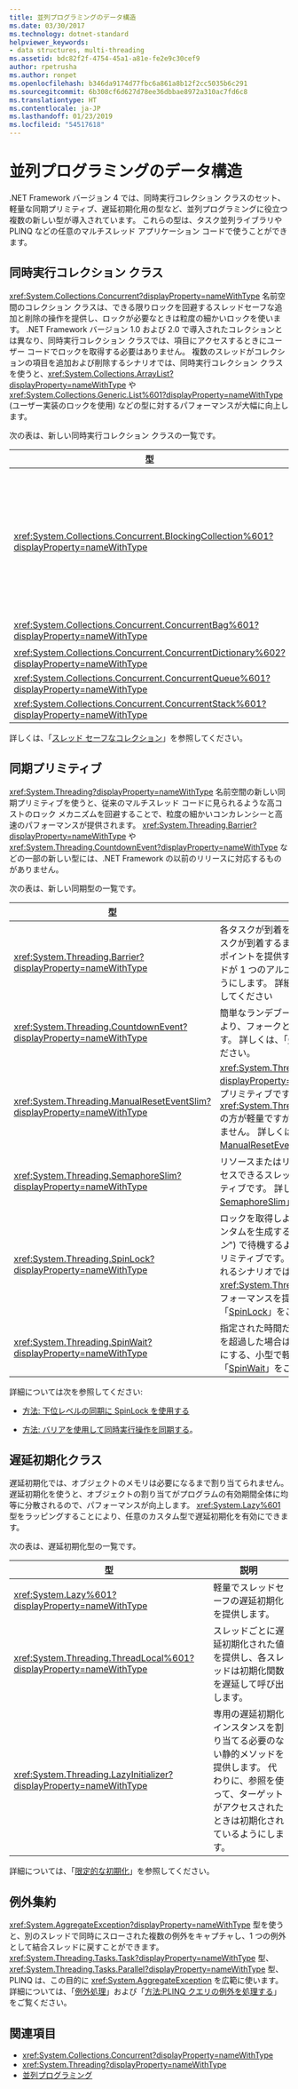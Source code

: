 ```yaml
---
title: 並列プログラミングのデータ構造
ms.date: 03/30/2017
ms.technology: dotnet-standard
helpviewer_keywords:
- data structures, multi-threading
ms.assetid: bdc82f2f-4754-45a1-a81e-fe2e9c30cef9
author: rpetrusha
ms.author: ronpet
ms.openlocfilehash: b346da9174d77fbc6a861a8b12f2cc5035b6c291
ms.sourcegitcommit: 6b308cf6d627d78ee36dbbae8972a310ac7fd6c8
ms.translationtype: HT
ms.contentlocale: ja-JP
ms.lasthandoff: 01/23/2019
ms.locfileid: "54517618"
---
```

# <a name="data-structures-for-parallel-programming"></a>並列プログラミングのデータ構造
.NET Framework バージョン 4 では、同時実行コレクション クラスのセット、軽量な同期プリミティブ、遅延初期化用の型など、並列プログラミングに役立つ複数の新しい型が導入されています。 これらの型は、タスク並列ライブラリや PLINQ などの任意のマルチスレッド アプリケーション コードで使うことができます。  
  
## <a name="concurrent-collection-classes"></a>同時実行コレクション クラス  
 <xref:System.Collections.Concurrent?displayProperty=nameWithType> 名前空間のコレクション クラスは、できる限りロックを回避するスレッドセーフな追加と削除の操作を提供し、ロックが必要なときは粒度の細かいロックを使います。 .NET Framework バージョン 1.0 および 2.0 で導入されたコレクションとは異なり、同時実行コレクション クラスでは、項目にアクセスするときにユーザー コードでロックを取得する必要はありません。 複数のスレッドがコレクションの項目を追加および削除するシナリオでは、同時実行コレクション クラスを使うと、<xref:System.Collections.ArrayList?displayProperty=nameWithType> や <xref:System.Collections.Generic.List%601?displayProperty=nameWithType> (ユーザー実装のロックを使用) などの型に対するパフォーマンスが大幅に向上します。  
  
 次の表は、新しい同時実行コレクション クラスの一覧です。  
  
|型|説明|  
|----------|-----------------|  
|<xref:System.Collections.Concurrent.BlockingCollection%601?displayProperty=nameWithType>|<xref:System.Collections.Concurrent.IProducerConsumerCollection%601?displayProperty=nameWithType> を実装するスレッド セーフなコレクションに、ブロッキングと範囲指定の機能を提供します。 利用できるスロットがない場合、またはコレクションがいっぱいの場合は、プロデューサー スレッドがブロックします。 コレクションが空の場合は、コンシューマー スレッドがブロックします。 この型は、コンシューマーとプロデューサーによる非ブロッキング アクセスもサポートします。 <xref:System.Collections.Concurrent.BlockingCollection%601> は、基底クラスとして、または <xref:System.Collections.Generic.IEnumerable%601> をサポートする任意のコレクション クラスにブロッキングと範囲指定を提供するバッキング ストアとして、使うことができます。|  
|<xref:System.Collections.Concurrent.ConcurrentBag%601?displayProperty=nameWithType>|スケーラブルな追加と取得の操作を提供するスレッドセーフなバッグの実装です。|  
|<xref:System.Collections.Concurrent.ConcurrentDictionary%602?displayProperty=nameWithType>|同時実行のスケーラブルなディクショナリ型です。|  
|<xref:System.Collections.Concurrent.ConcurrentQueue%601?displayProperty=nameWithType>|同時実行のスケーラブルな FIFO キューです。|  
|<xref:System.Collections.Concurrent.ConcurrentStack%601?displayProperty=nameWithType>|同時実行のスケーラブルな LIFO スタックです。|  
  
 詳しくは、「[スレッド セーフなコレクション](../../../docs/standard/collections/thread-safe/index.md)」を参照してください。  
  
## <a name="synchronization-primitives"></a>同期プリミティブ  
 <xref:System.Threading?displayProperty=nameWithType> 名前空間の新しい同期プリミティブを使うと、従来のマルチスレッド コードに見られるような高コストのロック メカニズムを回避することで、粒度の細かいコンカレンシーと高速のパフォーマンスが提供されます。 <xref:System.Threading.Barrier?displayProperty=nameWithType> や <xref:System.Threading.CountdownEvent?displayProperty=nameWithType> などの一部の新しい型には、.NET Framework の以前のリリースに対応するものがありません。  
  
 次の表は、新しい同期型の一覧です。  
  
|型|説明|  
|----------|-----------------|  
|<xref:System.Threading.Barrier?displayProperty=nameWithType>|各タスクが到着を通知し、一部または全部のタスクが到着するまでブロックすることができるポイントを提供することにより、複数のスレッドが 1 つのアルゴリズムで並列に動作できるようにします。 詳細については、「[バリア](../../../docs/standard/threading/barrier.md)」を参照してください|  
|<xref:System.Threading.CountdownEvent?displayProperty=nameWithType>|簡単なランデブー メカニズムを提供することにより、フォークと結合のシナリオを簡略化します。 詳しくは、「[CountdownEvent](../../../docs/standard/threading/countdownevent.md)」をご覧ください。|  
|<xref:System.Threading.ManualResetEventSlim?displayProperty=nameWithType>|<xref:System.Threading.ManualResetEvent?displayProperty=nameWithType> と同様の同期プリミティブです。 <xref:System.Threading.ManualResetEventSlim> の方が軽量ですが、プロセス内通信にしか使えません。 詳しくは、「[ManualResetEvent と ManualResetEventSlim](../../../docs/standard/threading/manualresetevent-and-manualreseteventslim.md)」をご覧ください。|  
|<xref:System.Threading.SemaphoreSlim?displayProperty=nameWithType>|リソースまたはリソースのプールに同時にアクセスできるスレッドの数を制限する同期プリミティブです。 詳しくは、「[Semaphore と SemaphoreSlim](../../../docs/standard/threading/semaphore-and-semaphoreslim.md)」をご覧ください。|  
|<xref:System.Threading.SpinLock?displayProperty=nameWithType>|ロックを取得しようとしているスレッドがクォンタムを生成する前にしばらくループ ("*スピン*") で待機するようになる、相互排他ロック プリミティブです。 ロックの待機が短いと予想されるシナリオでは、他のロック形式より <xref:System.Threading.SpinLock> の方がよいパフォーマンスを提供します。 詳しくは、「[SpinLock](../../../docs/standard/threading/spinlock.md)」をご覧ください。|  
|<xref:System.Threading.SpinWait?displayProperty=nameWithType>|指定された時間だけスピンし、スピン カウントを超過した場合は最終的にスレッドを待機状態にする、小型で軽量の型です。  詳しくは、「[SpinWait](../../../docs/standard/threading/spinwait.md)」をご覧ください。|  
  
 詳細については次を参照してください:  
  
-   [方法: 下位レベルの同期に SpinLock を使用する](../../../docs/standard/threading/how-to-use-spinlock-for-low-level-synchronization.md)  
  
-   [方法: バリアを使用して同時実行操作を同期する](../../../docs/standard/threading/how-to-synchronize-concurrent-operations-with-a-barrier.md)。  
  
## <a name="lazy-initialization-classes"></a>遅延初期化クラス  
 遅延初期化では、オブジェクトのメモリは必要になるまで割り当てられません。 遅延初期化を使うと、オブジェクトの割り当てがプログラムの有効期間全体に均等に分散されるので、パフォーマンスが向上します。 <xref:System.Lazy%601> 型をラッピングすることにより、任意のカスタム型で遅延初期化を有効にできます。  
  
 次の表は、遅延初期化型の一覧です。  
  
|型|説明|  
|----------|-----------------|  
|<xref:System.Lazy%601?displayProperty=nameWithType>|軽量でスレッドセーフの遅延初期化を提供します。|  
|<xref:System.Threading.ThreadLocal%601?displayProperty=nameWithType>|スレッドごとに遅延初期化された値を提供し、各スレッドは初期化関数を遅延して呼び出します。|  
|<xref:System.Threading.LazyInitializer?displayProperty=nameWithType>|専用の遅延初期化インスタンスを割り当てる必要のない静的メソッドを提供します。 代わりに、参照を使って、ターゲットがアクセスされたときは初期化されているようにします。|  
  
 詳細については、「[限定的な初期化](../../../docs/framework/performance/lazy-initialization.md)」を参照してください。  
  
## <a name="aggregate-exceptions"></a>例外集約  
 <xref:System.AggregateException?displayProperty=nameWithType> 型を使うと、別のスレッドで同時にスローされた複数の例外をキャプチャし、1 つの例外として結合スレッドに戻すことができます。 <xref:System.Threading.Tasks.Task?displayProperty=nameWithType> 型、<xref:System.Threading.Tasks.Parallel?displayProperty=nameWithType> 型、PLINQ は、この目的に <xref:System.AggregateException> を広範に使います。 詳細については、「[例外処理](../../../docs/standard/parallel-programming/exception-handling-task-parallel-library.md)」および「[方法:PLINQ クエリの例外を処理する](../../../docs/standard/parallel-programming/how-to-handle-exceptions-in-a-plinq-query.md)」をご覧ください。  
  
## <a name="see-also"></a>関連項目

- <xref:System.Collections.Concurrent?displayProperty=nameWithType>
- <xref:System.Threading?displayProperty=nameWithType>
- [並列プログラミング](../../../docs/standard/parallel-programming/index.md)
